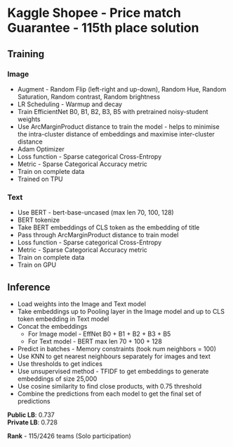 # Kaggle Shopee - Price match Guarantee - 115th place solution

## Training
### Image
* Augment - Random Flip (left-right and up-down), Random Hue, Random Saturation, Random contrast, Random brightness
* LR Scheduling - Warmup and decay
* Train EfficientNet B0, B1, B2, B3, B5 with pretrained noisy-student weights
* Use ArcMarginProduct distance to train the model - helps to minimise the intra-cluster distance of embeddings and maximise inter-cluster distance
* Adam Optimizer 
* Loss function - Sparse categorical Cross-Entropy
* Metric - Sparse Categorical Accuracy metric
* Train on complete data
* Trained on TPU

### Text
* Use BERT - bert-base-uncased (max len 70, 100, 128)
* BERT tokenize
* Take BERT embeddings of CLS token as the embedding of title
* Pass through ArcMarginProduct distance to train model
* Loss function - Sparse categorical Cross-Entropy
* Metric - Sparse Categorical Accuracy metric
* Train on complete data
* Train on GPU

## Inference
* Load weights into the Image and Text model
* Take embeddings up to Pooling layer in the Image model and up to CLS token embedding in Text model
* Concat the embeddings
    * For Image model - EffNet B0 + B1 + B2 + B3 + B5
    * For Text model - BERT max len 70 + 100 + 128
* Predict in batches - Memory constraints (took num neighbors = 100)
* Use KNN to get nearest neighbours separately for images and text
* Use thresholds to get indices
* Use unsupervised method - TFIDF to get embeddings to generate embeddings of size 25,000
* Use cosine similarity to find close products, with 0.75 threshold
* Combine the predictions from each model to get the final set of predictions

**Public LB**: 0.737  
**Private LB**: 0.728  

**Rank** - 115/2426 teams (Solo participation)